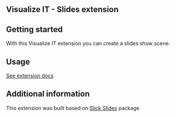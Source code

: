 ## Visualize IT - Slides extension

## Getting started

With this Visualize IT extension you can create a slides show scene.

## Usage

[See extension docs](assets/docs/en.md)

## Additional information

This extension was built based on [Slick Slides](https://pub.dev/packages/slick_slides) package
